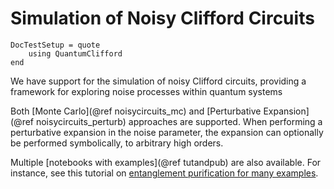 # Simulation of Noisy Clifford Circuits

```@meta
DocTestSetup = quote
    using QuantumClifford
end
```

We have support for the simulation of noisy Clifford circuits, providing a framework for exploring noise processes within quantum systems

Both [Monte Carlo](@ref noisycircuits_mc) and [Perturbative Expansion](@ref noisycircuits_perturb) approaches are supported. When performing a perturbative expansion in the noise parameter, the expansion can optionally be performed symbolically, to arbitrary high orders.

Multiple [notebooks with examples](@ref tutandpub) are also available.
For instance, see this tutorial on [entanglement purification for many examples](https://github.com/QuantumSavory/QuantumClifford.jl/blob/master/docs/src/notebooks/Noisy_Circuits_Tutorial_with_Purification_Circuits.ipynb).
